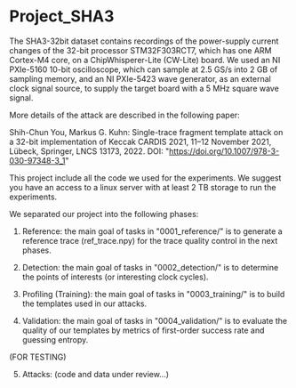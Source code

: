 # Project_SHA3
The SHA3-32bit dataset contains recordings of the power-supply current changes of the 32-bit processor STM32F303RCT7, which has one ARM Cortex-M4 core, on a ChipWhisperer-Lite (CW-Lite) board.
We used an NI PXIe-5160 10-bit oscilloscope, which can sample at 2.5 GS/s into 2 GB of sampling memory, and an NI PXIe-5423 wave generator, as an external clock signal source, to supply the target board with a 5 MHz square wave signal.

More details of the attack are described in the following paper:

Shih-Chun You, Markus G. Kuhn:
Single-trace fragment template attack on a 32-bit implementation of Keccak
CARDIS 2021, 11–12 November 2021, Lübeck, Springer, LNCS 13173, 2022. DOI: "https://doi.org/10.1007/978-3-030-97348-3_1"

This project include all the code we used for the experiments. We suggest you have an access to a linux server with at least 2 TB storage to run the experiments.


We separated our project into the following phases:

1. Reference: the main goal of tasks in "0001_reference/" is to generate a reference trace (ref_trace.npy) for the trace quality control in the next phases.

2. Detection: the main goal of tasks in "0002_detection/" is to determine the points of interests (or interesting clock cycles).

3. Profiling (Training): the main goal of tasks in "0003_training/" is to build the templates used in our attacks.

4. Validation: the main goal of tasks in "0004_validation/" is to evaluate the quality of our templates by metrics of first-order success rate and guessing entropy.

(FOR TESTING)

5. Attacks: (code and data under review...)


